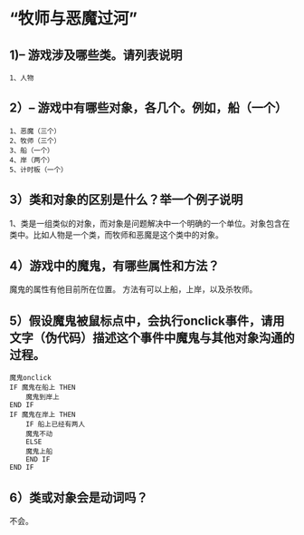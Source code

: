 # “牧师与恶魔过河”
## 1)– 游戏涉及哪些类。请列表说明
```
1、人物

```
## 2）– 游戏中有哪些对象，各几个。例如，船（一个）
```
1、恶魔（三个）
2、牧师（三个）
3、船（一个）
4、岸（两个）
5、计时板（一个）
```
## 3）类和对象的区别是什么？举一个例子说明
1、类是一组类似的对象，而对象是问题解决中一个明确的一个单位。对象包含在类中。比如人物是一个类，而牧师和恶魔是这个类中的对象。

## 4）游戏中的魔鬼，有哪些属性和方法？
魔鬼的属性有他目前所在位置。
方法有可以上船，上岸，以及杀牧师。

## 5）假设魔鬼被鼠标点中，会执行onclick事件，请用文字（伪代码）描述这个事件中魔鬼与其他对象沟通的过程。 
```
魔鬼onclick
IF 魔鬼在船上 THEN 
    魔鬼到岸上
END IF
IF 魔鬼在岸上 THEN
    IF 船上已经有两人
    魔鬼不动
    ELSE
    魔鬼上船
    END IF
END IF
```
## 6）类或对象会是动词吗？
不会。

    


